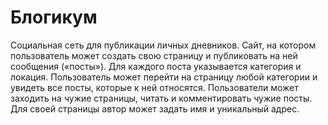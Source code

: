 # Блогикум

Социальная сеть для публикации личных дневников.
Сайт, на котором пользователь может создать свою страницу и публиковать на ней сообщения («посты»). 
Для каждого поста указывается категория и локация. 
Пользователь может перейти на страницу любой категории и увидеть все посты, которые к ней относятся.
Пользователи может заходить на чужие страницы, читать и комментировать чужие посты.
Для своей страницы автор может задать имя и уникальный адрес. 
